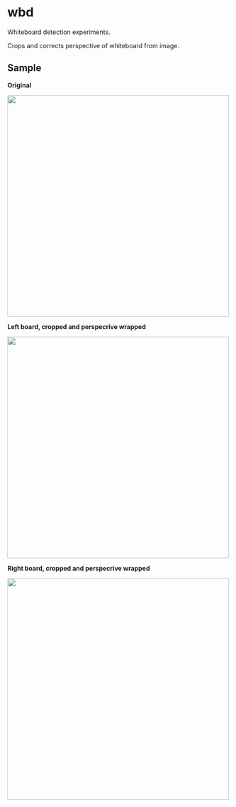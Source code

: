 # wbd

Whiteboard detection experiments.

Crops and corrects perspective of whiteboard from image.

## Sample

**Original**

<img src="./original.jpg" width="500">

**Left board, cropped and perspecrive wrapped**

<img src="./left.jpg" width="500">

**Right board, cropped and perspecrive wrapped**

<img src="./right.jpg" width="500">